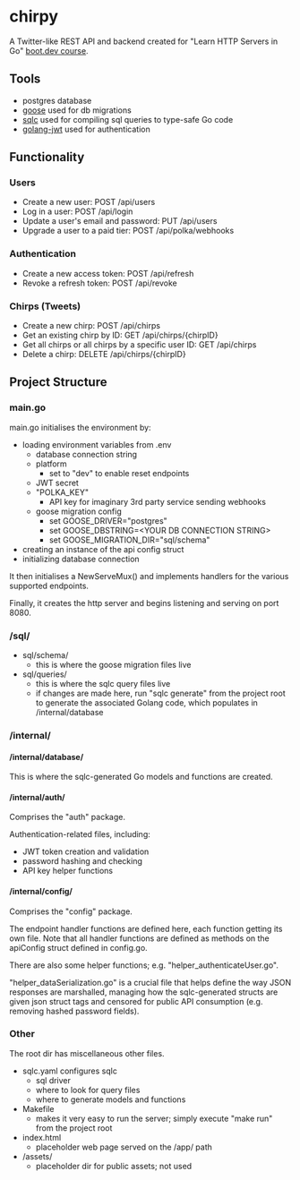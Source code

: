# chirpy

A Twitter-like REST API and backend created for "Learn HTTP Servers in Go" [boot.dev course](https://www.boot.dev/courses/learn-http-servers-golang).

## Tools

- postgres database
- [goose](https://github.com/pressly/goose) used for db migrations
- [sqlc](https://sqlc.dev/) used for compiling sql queries to type-safe Go code
- [golang-jwt](https://github.com/golang-jwt/jwt) used for authentication

## Functionality

### Users

- Create a new user: POST /api/users
- Log in a user: POST /api/login
- Update a user's email and password: PUT /api/users
- Upgrade a user to a paid tier: POST /api/polka/webhooks

### Authentication

- Create a new access token: POST /api/refresh
- Revoke a refresh token: POST /api/revoke

### Chirps (Tweets)

- Create a new chirp: POST /api/chirps
- Get an existing chirp by ID: GET /api/chirps/{chirpID}
- Get all chirps or all chirps by a specific user ID: GET /api/chirps
- Delete a chirp: DELETE /api/chirps/{chirpID}

## Project Structure

### main.go

main.go initialises the environment by:

- loading environment variables from .env
  - database connection string
  - platform
    - set to "dev" to enable reset endpoints
  - JWT secret
  - "POLKA_KEY"
    - API key for imaginary 3rd party service sending webhooks
  - goose migration config
    - set GOOSE_DRIVER="postgres"
    - set GOOSE_DBSTRING=\<YOUR DB CONNECTION STRING\>
    - set GOOSE_MIGRATION_DIR="sql/schema"
- creating an instance of the api config struct
- initializing database connection

It then initialises a NewServeMux() and implements handlers for the various supported endpoints.

Finally, it creates the http server and begins listening and serving on port 8080.

### /sql/

- sql/schema/
  - this is where the goose migration files live
- sql/queries/
  - this is where the sqlc query files live
  - if changes are made here, run "sqlc generate" from the project root to generate the associated Golang code, which populates in /internal/database

### /internal/

#### /internal/database/

This is where the sqlc-generated Go models and functions are created.

#### /internal/auth/

Comprises the "auth" package.

Authentication-related files, including:

- JWT token creation and validation
- password hashing and checking
- API key helper functions

#### /internal/config/

Comprises the "config" package.

The endpoint handler functions are defined here, each function getting its own file.
Note that all handler functions are defined as methods on the apiConfig struct defined in config.go.

There are also some helper functions; e.g. "helper_authenticateUser.go".

"helper_dataSerialization.go" is a crucial file that helps define the way JSON responses are marshalled, managing how the sqlc-generated structs are given json struct tags and censored for public API consumption (e.g. removing hashed password fields).

### Other

The root dir has miscellaneous other files.

- sqlc.yaml configures sqlc
  - sql driver
  - where to look for query files
  - where to generate models and functions
- Makefile
  - makes it very easy to run the server; simply execute "make run" from the project root
- index.html
  - placeholder web page served on the /app/ path
- /assets/
  - placeholder dir for public assets; not used

